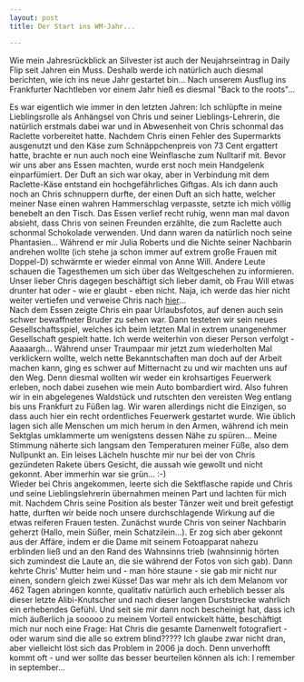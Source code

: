 ```yaml
---
layout: post
title: Der Start ins WM-Jahr...

---
```


Wie mein Jahresrückblick an Silvester ist auch der Neujahrseintrag in Daily Flip seit Jahren ein Muss. Deshalb werde ich natürlich auch diesmal berichten, wie ich ins neue Jahr gestartet bin... Nach unserem Ausflug ins Frankfurter Nachtleben vor einem Jahr hieß es diesmal "Back to the roots"...

Es war eigentlich wie immer in den letzten Jahren: Ich schlüpfte in meine Lieblingsrolle als Anhängsel von Chris und seiner Lieblings-Lehrerin, die natürlich erstmals dabei war und in Abwesenheit von Chris schonmal das Raclette vorbereitet hatte. Nachdem Chris einen Fehler des Supermarkts ausgenutzt und den Käse zum Schnäppchenpreis von 73 Cent ergattert hatte, brachte er nun auch noch eine Weinflasche zum Nulltarif mit. Bevor wir uns aber ans Essen machten, wurde erst noch mein Handgelenk einparfümiert. Der Duft an sich war okay, aber in Verbindung mit dem Raclette-Käse entstand ein hochgefährliches Giftgas. Als ich dann auch noch an Chris schnuppern durfte, der einen Duft an sich hatte, welcher meiner Nase einen wahren Hammerschlag verpasste, setzte ich mich völlig benebelt an den Tisch. Das Essen verlief recht ruhig, wenn man mal davon absieht, dass Chris von seinen Freunden erzählte, die zum Raclette auch schonmal Schokolade verwenden. Und dann waren da natürlich noch seine Phantasien... Während er mir Julia Roberts und die Nichte seiner Nachbarin andrehen wollte (ich stehe ja schon immer auf extrem große Frauen mit Doppel-D) schwärmte er wieder einmal von Anne Will. Andere Leute schauen die Tagesthemen um sich über das Weltgeschehen zu informieren. Unser lieber Chris dagegen beschäftigt sich lieber damit, ob Frau Will etwas drunter hat oder - wie er glaubt - eben nicht. Naja, ich werde das hier nicht weiter vertiefen und verweise Chris nach [hier](http://www.anne-will-fanclub.de/)...  
Nach dem Essen zeigte Chris ein paar Urlaubsfotos, auf denen auch sein schwer bewaffneter Bruder zu sehen war. Dann testeten wir sein neues Gesellschaftsspiel, welches ich beim letzten Mal in extrem unangenehmer Gesellschaft gespielt hatte. Ich werde weiterhin von dieser Person verfolgt - Aaaaargh... Während unser Traumpaar mir jetzt zum wiederholten Mal verklickern wollte, welch nette Bekanntschaften man doch auf der Arbeit machen kann, ging es schwer auf Mitternacht zu und wir machten uns auf den Weg. Denn diesmal wollten wir weder ein krohsartiges Feuerwerk erleben, noch dabei zusehen wie mein Auto bombardiert wird. Also fuhren wir in ein abgelegenes Waldstück und rutschten den vereisten Weg entlang bis uns Frankfurt zu Füßen lag. Wir waren allerdings nicht die Einzigen, so dass auch hier ein recht ordentliches Feuerwerk gestartet wurde. Wie üblich lagen sich alle Menschen um mich herum in den Armen, während ich mein Sektglas umklammerte um wenigstens dessen Nähe zu spüren... Meine Stimmung näherte sich langsam den Temperaturen meiner Füße, also dem Nullpunkt an. Ein leises Lächeln huschte mir nur bei der von Chris gezündeten Rakete übers Gesicht, die aussah wie gewollt und nicht gekonnt. Aber immerhin war sie grün... :-)  
Wieder bei Chris angekommen, leerte sich die Sektflasche rapide und Chris und seine Lieblingslehrerin übernahmen meinen Part und lachten für mich mit. Nachdem Chris seine Position als bester Tänzer weit und breit gefestigt hatte, durften wir beide noch unsere durchschlagende Wirkung auf die etwas reiferen Frauen testen. Zunächst wurde Chris von seiner Nachbarin geherzt (Hallo, mein Süßer, mein Schatzilein...). Er zog sich aber gekonnt aus der Affäre, indem er die Dame mit seinem Fotoapparat nahezu erblinden ließ und an den Rand des Wahnsinns trieb (wahnsinnig hörten sich zumindest die Laute an, die sie während der Fotos von sich gab). Dann kehrte Chris' Mutter heim und - man höre staune - sie gab mir nicht nur einen, sondern gleich zwei Küsse! Das war mehr als ich dem Melanom vor 462 Tagen abringen konnte, qualitativ natürlich auch erheblich besser als dieser letzte Alibi-Knutscher und nach dieser langen Durststrecke wahrlich ein erhebendes Gefühl. Und seit sie mir dann noch bescheinigt hat, dass ich mich äußerlich ja sooooo zu meinem Vorteil entwickelt hätte, beschäftigt mich nur noch eine Frage: Hat Chris die gesamte Damenwelt fotografiert - oder warum sind die alle so extrem blind????? Ich glaube zwar nicht dran, aber vielleicht löst sich das Problem in 2006 ja doch. Denn unverhofft kommt oft - und wer sollte das besser beurteilen können als ich: I remember in september...
